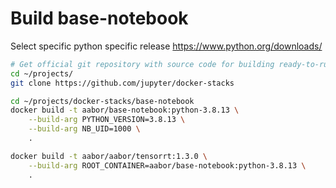 # Build base-notebook

Select specific python specific release
https://www.python.org/downloads/

```sh
# Get official git repository with source code for building ready-to-run Docker images containing Jupyter applications and interactive computing tools
cd ~/projects/
git clone https://github.com/jupyter/docker-stacks

cd ~/projects/docker-stacks/base-notebook
docker build -t aabor/base-notebook:python-3.8.13 \
    --build-arg PYTHON_VERSION=3.8.13 \
    --build-arg NB_UID=1000 \
    .

docker build -t aabor/aabor/tensorrt:1.3.0 \
    --build-arg ROOT_CONTAINER=aabor/base-notebook:python-3.8.13 \
    .
```